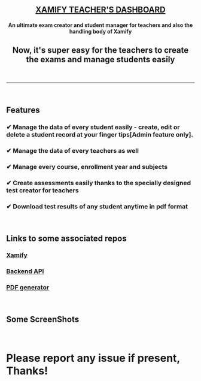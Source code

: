 <h2 align="center"><b><a href="https://xamify-teacher.vercel.app/">XAMIFY TEACHER'S DASHBOARD</a></b></h2>

<h4 align="center">An ultimate exam creator and student manager for teachers and also the handling body of Xamify</h4>
<h2 align="center">Now, it's super easy for the teachers to create the exams and manage students easily</h2>

<br>
<hr>
<br>

<h2>Features</h2>
<h3>✔ Manage the data of every student easily - create, edit or delete a student record at your finger tips[Admin feature only].</h3>
<h3>✔ Manage the data of every teachers as well</h3>
<h3>✔ Manage every course, enrollment year and subjects</h3>
<h3>✔ Create assessments easily thanks to the specially designed test creator for teachers</h3>
<h3>✔ Download test results of any student anytime in pdf format</h3>
<br/>

 <h2>Links to some associated repos</h2>
  <h3><a href="https://github.com/homeboy445/xamify">Xamify</a></h3>
    <h3><a href="https://xamify.herokuapp.com/api">Backend API</a></h3>
    <h3><a href="https://github.com/ujjawal-shrivastava/xamify-pdf-generator">PDF generator</a></h3>
<br/>


<h2>Some ScreenShots</h2>
<img src="https://user-images.githubusercontent.com/61937872/134608647-00544aaa-3289-4963-a1bf-1de3723f5973.png" alt="" />
<img src="https://user-images.githubusercontent.com/61937872/134608659-1539295a-d1fc-4b6b-bf94-74e823fe5ab4.png" alt="" />
<img src="https://user-images.githubusercontent.com/61937872/134608662-10c0733a-d17e-4ea8-bf77-641e7aedbae2.png" alt="" />
<img src="https://user-images.githubusercontent.com/61937872/134608666-bd178946-f668-4181-afc3-290b7e3c860a.png" alt="" />
<img src="https://user-images.githubusercontent.com/61937872/134608679-6f4a245e-edaf-41aa-a50a-53871f212e08.png" alt="" />
<img src="https://user-images.githubusercontent.com/61937872/134608680-fd3b6b18-b488-46bc-8e02-1b979c769364.png" alt="" />
<br/>

<h1>Please report any issue if present, Thanks!</h1>
